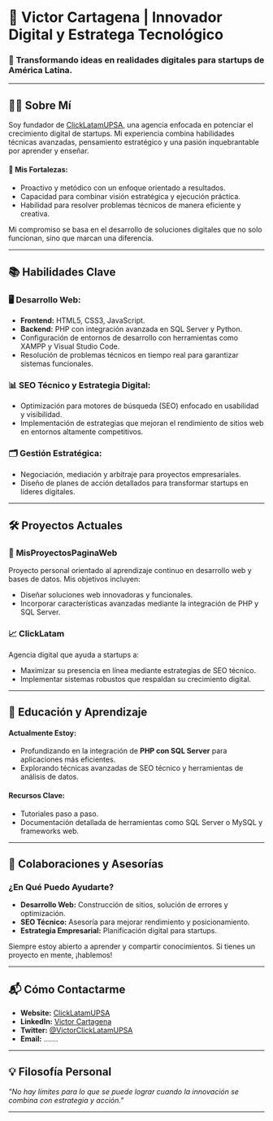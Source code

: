 # 🚀 Victor Cartagena | Innovador Digital y Estratega Tecnológico

### 🎯 **Transformando ideas en realidades digitales para startups de América Latina.**

---

## 🧑‍💻 Sobre Mí
Soy fundador de [ClickLatamUPSA](https://www.clicklatamUPSA.com), una agencia enfocada en potenciar el crecimiento digital de startups. Mi experiencia combina habilidades técnicas avanzadas, pensamiento estratégico y una pasión inquebrantable por aprender y enseñar.

#### 🔎 **Mis Fortalezas:**
- Proactivo y metódico con un enfoque orientado a resultados.
- Capacidad para combinar visión estratégica y ejecución práctica.
- Habilidad para resolver problemas técnicos de manera eficiente y creativa.

Mi compromiso se basa en el desarrollo de soluciones digitales que no solo funcionan, sino que marcan una diferencia.

---

## 📚 Habilidades Clave

### 🖥️ **Desarrollo Web:**
- **Frontend:** HTML5, CSS3, JavaScript.
- **Backend:** PHP con integración avanzada en SQL Server y Python.
- Configuración de entornos de desarrollo con herramientas como XAMPP y Visual Studio Code.
- Resolución de problemas técnicos en tiempo real para garantizar sistemas funcionales.

### 📊 **SEO Técnico y Estrategia Digital:**
- Optimización para motores de búsqueda (SEO) enfocado en usabilidad y visibilidad.
- Implementación de estrategias que mejoran el rendimiento de sitios web en entornos altamente competitivos.

### 🗂️ **Gestión Estratégica:**
- Negociación, mediación y arbitraje para proyectos empresariales.
- Diseño de planes de acción detallados para transformar startups en líderes digitales.

---

## 🛠️ Proyectos Actuales

### 🚧 **MisProyectosPaginaWeb**
Proyecto personal orientado al aprendizaje continuo en desarrollo web y bases de datos. Mis objetivos incluyen:
- Diseñar soluciones web innovadoras y funcionales.
- Incorporar características avanzadas mediante la integración de PHP y SQL Server.

### 📈 **ClickLatam**
Agencia digital que ayuda a startups a:
- Maximizar su presencia en línea mediante estrategias de SEO técnico.
- Implementar sistemas robustos que respaldan su crecimiento digital.

---

## 🌱 Educación y Aprendizaje

#### Actualmente Estoy:
- Profundizando en la integración de **PHP con SQL Server** para aplicaciones más eficientes.
- Explorando técnicas avanzadas de SEO técnico y herramientas de análisis de datos.

#### Recursos Clave:
- Tutoriales paso a paso.
- Documentación detallada de herramientas como SQL Server o MySQL y frameworks web.

---

## 🤝 Colaboraciones y Asesorías

### ¿En Qué Puedo Ayudarte?
- **Desarrollo Web:** Construcción de sitios, solución de errores y optimización.
- **SEO Técnico:** Asesoría para mejorar rendimiento y posicionamiento.
- **Estrategia Empresarial:** Planificación digital para startups.

Siempre estoy abierto a aprender y compartir conocimientos. Si tienes un proyecto en mente, ¡hablemos!

---

## 📬 Cómo Contactarme
- **Website:** [ClickLatamUPSA](https://www.)
- **LinkedIn:** [Victor Cartagena](https://www.)
- **Twitter:** [@VictorClickLatamUPSA](https://)
- **Email:** .......

---

## 💡 Filosofía Personal
_"No hay límites para lo que se puede lograr cuando la innovación se combina con estrategia y acción."_

---
